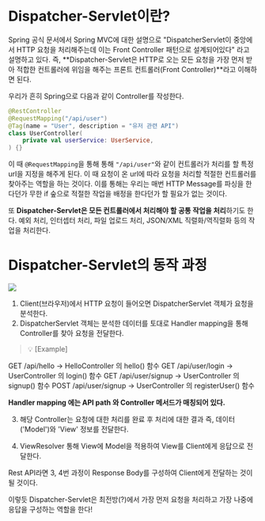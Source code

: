 # Dispatcher-Servlet이란?

Spring 공식 문서에서 Spring MVC에 대한 설명으로 "DispatcherServlet이 중앙에서 HTTP 요청을 처리해주는데 이는 Front Controller 패턴으로 설계되어있다" 라고 설명하고 있다.
즉, **Dispatcher-Servlet은 HTTP로 오는 모든 요청을 가장 먼저 받아 적합한 컨트롤러에 위임을 해주는 프론트 컨트롤러(Front Controller)**라고 이해하면 된다.

우리가 흔히 Spring으로 다음과 같이 Controller를 작성한다.
```kotlin
@RestController
@RequestMapping("/api/user")
@Tag(name = "User", description = "유저 관련 API")
class UserController(
    private val userService: UserService,
) {}
```
이 때 `@RequestMapping`을 통해 통해 `"/api/user"`와 같이 컨트롤러가 처리를 할 특정 url을 지정을 해주게 된다. 이 때 요청이 온 url에 따라 요청을 처리할 적절한 컨트롤러를 찾아주는 역할을 하는 것이다. 이를 통해는 우리는 매번 HTTP Message를 파싱을 한다던가 무한 if 숲으로 적절한 작업을 배정을 한다던가 할 필요가 없는 것이다.

또 **Dispatcher-Servlet은 모든 컨트롤러에서 처리해야 할 공통 작업을 처리**하기도 한다. 예외 처리, 인터셉터 처리, 파일 업로드 처리, JSON/XML 직렬화/역직렬화 등의 작업을 처리한다.

# Dispatcher-Servlet의 동작 과정

![](https://velog.velcdn.com/images/sinryuji/post/e3e1f59d-7b5c-467c-8173-543376ccd448/image.png)

1. Client(브라우저)에서 HTTP 요청이 들어오면 DispatcherServlet 객체가 요청을 분석한다.
2. DispatcherServlet 객체는 분석한 데이터를 토대로 Handler mapping을 통해 Controller를 찾아 요청을 전달한다.
> 💡 [Example]
>
GET /api/hello → HelloController 의 hello() 함수
GET /api/user/login → UserController 의 login() 함수
GET /api/user/signup → UserController 의 signup() 함수
POST /api/user/signup → UserController 의 registerUser() 함수
> 
**Handler mapping 에는 API path 와 Controller 메서드가 매칭되어 있다.**

3. 해당 Controller는 요청에 대한 처리를 완료 후 처리에 대한 결과 즉, 데이터('Model')와 'View' 정보를 전달한다.

4. ViewResolver 통해 View에 Model을 적용하여 View를 Client에게 응답으로 전달한다.

Rest API라면 3, 4번 과정이 Response Body를 구성하여 Client에게 전달하는 것이 될 것이다.

이렇듯 Dispatcher-Servlet은 최전방(?)에서 가장 먼저 요청을 처리하고 가장 나중에 응답을 구성하는 역할을 한다!